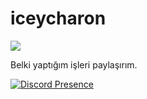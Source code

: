 # iceycharon
![](https://komarev.com/ghpvc/?username=iceycharon)

Belki yaptığım işleri paylaşırım.

[![Discord Presence](https://lanyard-profile-readme.vercel.app/api/734029280073351208?theme=dark&bg=1c1c1c&animated=true&hideDiscrim=true&borderRadius=20px)](https://discord.com/users/734029280073351208)
